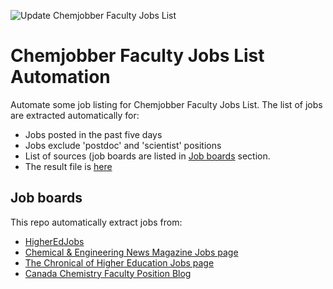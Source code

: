 ![Update Chemjobber Faculty Jobs List](https://github.com/khoivan88/chemjobber-faculty-jobs-list-automation/workflows/Update%20Chemjobber%20Faculty%20Jobs%20List/badge.svg)

# Chemjobber Faculty Jobs List Automation
Automate some job listing for Chemjobber Faculty Jobs List. The list of jobs are extracted automatically for:
- Jobs posted in the past five days
- Jobs exclude 'postdoc' and 'scientist' positions
- List of sources (job boards are listed in [Job boards](#job-boards) section.
- The result file is [here](data/jobs.csv)

## Job boards
This repo automatically extract jobs from:
- [HigherEdJobs](https://www.higheredjobs.com/faculty/search.cfm?JobCat=101&StartRow=-1&SortBy=1&NumJobs=25&filterby=&filterptype=1&filtercountry=38&filtercountry=226&CatType=)
- [Chemical & Engineering News Magazine Jobs page](https://chemistryjobs.acs.org/jobs/full-time/north-america/)
- [The Chronical of Higher Education Jobs page](https://jobs.chronicle.com/jobs/chemistry-and-biochemistry/full-time/)
- [Canada Chemistry Faculty Position Blog](http://chempostingscanada.blogspot.com/)
